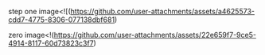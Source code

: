 step one image<![(https://github.com/user-attachments/assets/a4625573-cdd7-4775-8306-077138dbf681)

zero
image<!(https://github.com/user-attachments/assets/22e659f7-9ce5-4914-8117-60d73823c3f7)

